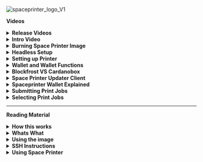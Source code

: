 ![spaceprinter_logo_V1](https://user-images.githubusercontent.com/50184793/158988554-897dfbab-ad58-4957-a183-4a2e8d72c6e9.png)

**Videos**

<details>
  <summary><b>Release Videos</b></summary>
   <details>
    <summary>V0.5.1-Beta</summary>
    
https://user-images.githubusercontent.com/50184793/169188289-c19e733e-f1a3-4497-abae-b7a27b7c6d17.mp4
  </details>
  
  <details>
    <summary>V0.5-Beta</summary>
    
https://user-images.githubusercontent.com/50184793/168614253-6e0efcce-10d7-43b8-96c6-c5ffbbb51bf7.mp4
  </details>
  
  <details>
    <summary>V0.4-Beta</summary>
    
https://user-images.githubusercontent.com/50184793/166256355-32b32606-ce2a-4cf3-9340-5bb910eec5b9.mp4
  </details>
  
</details>

<details>
  <summary><b>Intro Video</b></summary>

  https://user-images.githubusercontent.com/50184793/166168050-70cbcd21-9bfd-4ed2-b2a3-8588f3fef16b.mp4
</details>
 
<details>
  <summary><b>Burning Space Printer Image</b></summary>
  
https://user-images.githubusercontent.com/50184793/166245597-8fbeb16f-7113-405d-8104-c5a7038e3a95.mp4
</details>

<details>
  <summary><b>Headless Setup</b></summary>
  
  https://user-images.githubusercontent.com/50184793/166245424-285ea610-026c-4916-adad-ae24238b94da.mp4
</details>

<details>
  <summary><b>Setting up Printer</b></summary>

https://user-images.githubusercontent.com/50184793/166266598-8e4d21e6-84c6-4fc6-af91-cee692597f3d.mp4
</details>

<details>
  <summary><b>Wallet and Wallet Functions</b></summary>

https://user-images.githubusercontent.com/50184793/169544225-3d86764b-713d-4d65-8e0e-546bc578aab0.mp4
</details>

<details>
  <summary><b>Blockfrost VS Cardanobox</b></summary>

https://user-images.githubusercontent.com/50184793/169318248-05739bd3-a60e-42db-9e24-cb3f87fbd868.mp4
</details>

<details>
  <summary><b>Space Printer Updater Client</b></summary>

https://user-images.githubusercontent.com/50184793/169320539-3fb5e658-35b3-4f4c-ab59-2720fd574611.mp4
</details>

<details>
  <summary><b>Spaceprinter Wallet Explained</b></summary>
  Coming soon.
</details>

<details>
  <summary><b>Submitting Print Jobs</b></summary>
  Coming soon.
</details>

<details>
  <summary><b>Selecting Print Jobs</b></summary>
  Coming soon.
</details>
<hr />

**Reading Material**

<details>
  <summary><b>How this works</b></summary>
  
  Image is based on Ubuntu 22.04.
  <blockquote>
    
  Space Printer firmware brings a frontend dashboard that connects you to the cardano blockchain to access teh Adosia 3d printing smart contract.

  Space printer connects to Cardano blockchain through Cardano Box's hosted node or Blockfrost for those that don't wish to run their own node.

  It utilizes https://open-rpc.org/ to generate and spec out the JSON-RPC 2.0 based backend api and front end client for React.

  The idea of Space Printer dapp is to have it work directly on Raspberry Pi hardware that is connected to your 3D printers serial port.
  Now days most serial ports on 3D printers are emulated through USB.

  Also this takes in mind that you're running a 3D printer that supports Marlin Firmware G-Code commands which is something like 95% of all 3D printers.
  However if you're running a specialty 3D printer and you have serial access to it, we will be more than happy to work with you to support as many 3D     printers out of the box as we can.

  Space Printer needs to be able to access the Cardano blockchain to pull information about print jobs from the Adosia market place smart contracts.
  And to create transactions like minting your registration NFT and accepting print jobs etc etc.

  The dapp/firmware is currently setup to use Blockfrost, for which you can get a free API key that gives you up to 50k requests a day which is MORE       than enough for Space Printer. You will also be able to reuse the API key on more than one device.

  Second solution is running Cardano Box From Adosia. Cardano Box runs tools like Ogmios and Kupo that are hooked up to the Cardano Node directly. If you   have the know how on how to setup Ogmios and Kup and Cardano-node on your own hardware you can point Space Printer towards that as well.
  </blockquote>
</details>

<details>
  <summary><b>Whats What</b></summary>
  
  <blockquote>
    **Server directory** contains the backend api source code the JSON-RPC 2.0<br/>
    **Client directory** contains a reactjs client with auto compelte and everyting for the above api.<br/>
    </blockquote>
</details>

<details>
  <summary><b>Using the image</b></summary>
  
<blockquote> 
Currently space printer is supported on all Raspberry PI3 and above. You can atually burn the image onto a SD Card or USB Drive and switch it on the go between different Raspberry Pis.

Few things to keep in mind. Using certain Raspberry Pi's come with certian restrictions outlined below:
  
**SD Cards**: Even though this image is supported on SD Cards and using certain Raspberry Pi models will give you no choice but to use a SD Card. I am not a SD Card fan, they're not too reliable and painfully slow but get the job done most of the time. However as long as you save your printer seed phrases.
due to decentralization and data being stored on the Cardano network recovering from a crashed SD card or system in general is rather painless.
  
**Slicer**: Space Printer has the capability to run Kiri:Moto Slicer locally, but it won't let you set it up unless you're using a device with 4Gb or more.
  
**Raspberry Pi 3A+**: This is a great little 512Ram Quad Corce devvice wtih build in WiFi, SD Card port and 1xUSB2.0 port. Using this device you will need to setup a file with your WiFi credentials describe int he instructions and you can only use an SD card do to it only hacing one USB port which use going to be use to plug into your 3D printer.
  
**Raspberry Pi 3B+**: This is by far my favorite model and I still have one I bought 5 years ago. These come with 1Gb Ram, Quad 64Bit core, 4 USB ports and ethernet port. Due to the fact that you can plug this one up to your network directly it makes it somewhat easier to do first time setup after burning and running your image.

**Raspberry Pi 4B+** Much like the 3B+ any range from 1Gb to 8Gb of these will work these are excellent SBCs.
</blockquote>
</details>

<details>
  <summary><b>SSH Instructions</b></summary>
  
<blockquote>
  **SSH Credentials**
  username: printer
  password: spaceprinter
    
  First boot up will take longer. Due to expanding into the full size of your medium.
  And running some first time scripts. The first bootup time will also depend on the Raspberry Pi that you use.
  
  1) I would recommend SSH into the device and changing the password with the `passwd` command.
  
  2) You can setup your Wifi and Blockfrost API key headlesly by following the instrctions in the "Headless Setup" video above.
</blockquote>
</details>

<details>
  <summary><b>Using Space Printer</b></summary>
  
<blockquote>
  Keep in mind the Space Printer dapp is still in very early Development Beta stages.
  
  Once you have your Raspberry Pi running with the Space Printer firmware and connected to your network. You should be able to open up any web browser      and type in `http://spaceprinter.local` in the address bar and it should bring up the Space Printer UI.

  From there you can select your session type, meaning how is the dapp accessing the Cardano Blockchain as explained above, you can choose `Blockfrost`     or `Cardano Box`.

  Choosing the Blockfrost option will require you to create a local account on your device and obtain a blockfrost API key.
  
  Choosing the Cardano Box option will only require you to login with the same account you have existing on your Cardano Box.
  
  If for some reason you're getting Auth Errors or no account on either solution and you can't remember your passwords. You can use the WIPE db solution,   keep in mind this will also wipe any wallet information you had on the device. However you can easily recover your wallets with your seed phrase and     all the data will resync from the Cardano Blockchain (FUCK YEAH DECENTRALIZATION)!!!
  
  Next step is to setup your printer wallet with one of two options, generate a new one or recover from seed phrase. Either option you chose you will       need to have your Space Printer device connected to your printer via USB and make sure it has a serial connection.
  
  Once your wallet is setup you will need to make sure it's funded with enough ADA to complete registration transactions if it's a new wallet and to pick   up new print jobs or complete current ones.
</blockquote>
</details>
